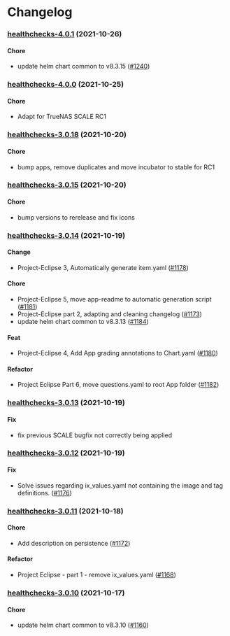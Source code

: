 # Changelog<br>


<a name="healthchecks-4.0.1"></a>
### [healthchecks-4.0.1](https://github.com/truecharts/apps/compare/healthchecks-4.0.0...healthchecks-4.0.1) (2021-10-26)

#### Chore

* update helm chart common to v8.3.15 ([#1240](https://github.com/truecharts/apps/issues/1240))



<a name="healthchecks-4.0.0"></a>
### [healthchecks-4.0.0](https://github.com/truecharts/apps/compare/healthchecks-3.0.18...healthchecks-4.0.0) (2021-10-25)

#### Chore

* Adapt for TrueNAS SCALE RC1



<a name="healthchecks-3.0.18"></a>
### [healthchecks-3.0.18](https://github.com/truecharts/apps/compare/healthchecks-3.0.17...healthchecks-3.0.18) (2021-10-20)

#### Chore

* bump apps, remove duplicates and move incubator to stable for RC1



<a name="healthchecks-3.0.15"></a>
### [healthchecks-3.0.15](https://github.com/truecharts/apps/compare/healthchecks-3.0.14...healthchecks-3.0.15) (2021-10-20)

#### Chore

* bump versions to rerelease and fix icons



<a name="healthchecks-3.0.14"></a>
### [healthchecks-3.0.14](https://github.com/truecharts/apps/compare/healthchecks-3.0.13...healthchecks-3.0.14) (2021-10-19)

#### Change

* Project-Eclipse 3, Automatically generate item.yaml ([#1178](https://github.com/truecharts/apps/issues/1178))

#### Chore

* Project-Eclipse 5, move app-readme to automatic generation script ([#1181](https://github.com/truecharts/apps/issues/1181))
* Project-Eclipse part 2, adapting and cleaning changelog ([#1173](https://github.com/truecharts/apps/issues/1173))
* update helm chart common to v8.3.13 ([#1184](https://github.com/truecharts/apps/issues/1184))

#### Feat

* Project-Eclipse 4, Add App grading annotations to Chart.yaml ([#1180](https://github.com/truecharts/apps/issues/1180))

#### Refactor

* Project Eclipse Part 6, move questions.yaml to root App folder ([#1182](https://github.com/truecharts/apps/issues/1182))



<a name="healthchecks-3.0.13"></a>
### [healthchecks-3.0.13](https://github.com/truecharts/apps/compare/healthchecks-3.0.12...healthchecks-3.0.13) (2021-10-19)

#### Fix

* fix previous SCALE bugfix not correctly being applied



<a name="healthchecks-3.0.12"></a>
### [healthchecks-3.0.12](https://github.com/truecharts/apps/compare/healthchecks-3.0.11...healthchecks-3.0.12) (2021-10-19)

#### Fix

* Solve issues regarding ix_values.yaml not containing the image and tag definitions. ([#1176](https://github.com/truecharts/apps/issues/1176))



<a name="healthchecks-3.0.11"></a>
### [healthchecks-3.0.11](https://github.com/truecharts/apps/compare/healthchecks-3.0.10...healthchecks-3.0.11) (2021-10-18)

#### Chore

* Add description on persistence ([#1172](https://github.com/truecharts/apps/issues/1172))

#### Refactor

* Project Eclipse - part 1 - remove ix_values.yaml ([#1168](https://github.com/truecharts/apps/issues/1168))



<a name="healthchecks-3.0.10"></a>
### [healthchecks-3.0.10](https://github.com/truecharts/apps/compare/healthchecks-3.0.9...healthchecks-3.0.10) (2021-10-17)

#### Chore

* update helm chart common to v8.3.10 ([#1160](https://github.com/truecharts/apps/issues/1160))

